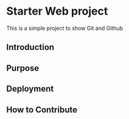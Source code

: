 # Starter Web project

This is a simple project to show Git and Github

## Introduction

## Purpose

## Deployment

## How to Contribute